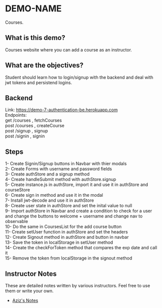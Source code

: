 # DEMO-NAME

Courses.

## What is this demo?

Courses website where you can add a course as an instructor.

## What are the objectives?

Student should learn how to login/signup with the backend and deal with jwt tokens and persistend logins.

## Backend

Link: https://demo-7-authentication-be.herokuapp.com
<br/>
Endpoints:
<br/>
get /courses , fetchCourses
<br/>
post /courses , createCourse
<br/>
post /signup , signup
<br/>
post /signin , signin

## Steps

1- Create Signin/Signup buttons in Navbar with thier modals
<br/>
2- Create Forms with username and password fields
<br/>
3- Create authStore and a signup method
<br/>
4- Create handleSubmit method with authStore.signup
<br/>
5- Create instance.js in authStore, import it and use it in authStore and courseStore
<br/>
6- Create sign in method and use it in the modal
<br/>
7- Install jwt-decode and use it in authStore
<br/>
8- Create user state in authStore and set the inital value to null
<br/>
9- Import authStore in Navbar and create a condition to check for a user and change the buttons to welcome + username and change nav to observable
<br/>
10- Do the same in CoursesList for the add course button
<br/>
11- Create setUser function in authStore and set the headers
<br/>
12- Create Signout method in authStore and button in navbar
<br/>
13- Save the token in localStorage in setUser method
<br/>
14- Create the checkForToken method that compares the exp date and call it
<br/>
15- Remove the token from localStorage in the signout method

## Instructor Notes

These are detailed notes written by various instructors. Feel free to use them or write your own.

- [Aziz's Notes](https://github.com/JoinCODED/DEMO-Template/blob/main/aziz.md)

